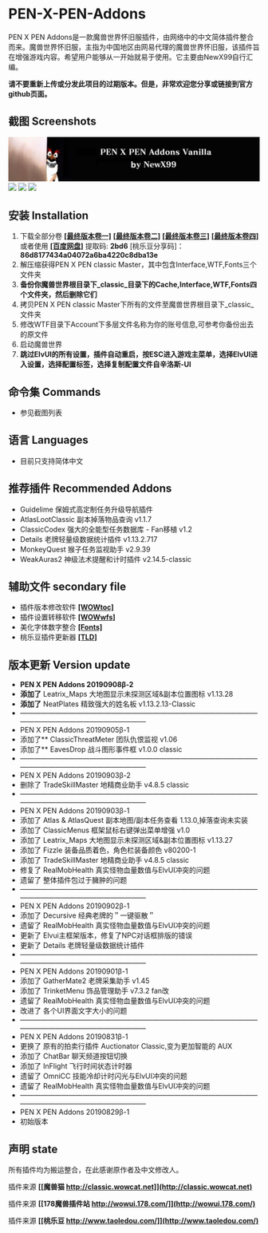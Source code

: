 # PEN-X-PEN-Addons
PEN X PEN Addons是一款魔兽世界怀旧服插件，由网络中的中文简体插件整合而来。魔兽世界怀旧服，主指为中国地区由网易代理的魔兽世界怀旧服，该插件旨在增强游戏内容。希望用户能够从一开始就易于使用。它主要由NewX99自行汇编。

**请不要重新上传或分发此项目的过期版本。但是，非常欢迎您分享或链接到官方github页面。**

## 截图 Screenshots
<img src="https://github.com/NewX99/PEN-X-PEN-Addons/blob/master/image/Screenshots00.jpg">
<img src="https://github.com/NewX99/PEN-X-PEN-Addons/blob/master/image/Screenshots01.jpg">
<img src="https://github.com/NewX99/PEN-X-PEN-Addons/blob/master/image/Addonslist%02.jpg">
<img src="https://github.com/NewX99/PEN-X-PEN-Addons/blob/master/image/Addonslist%20.jpg">


## 安装 Installation
1. 下载全部分卷 **[[最终版本卷一]](https://github.com/NewX99/PEN-X-PEN-Addons/raw/master/master/PEN%20X%20PEN%20classic%20Master.part01.rar)** **[[最终版本卷二]](https://github.com/NewX99/PEN-X-PEN-Addons/raw/master/master/PEN%20X%20PEN%20classic%20Master.part02.rar)** **[[最终版本卷三]](https://github.com/NewX99/PEN-X-PEN-Addons/raw/master/master/PEN%20X%20PEN%20classic%20Master.part03.rar)** **[[最终版本卷四]](https://github.com/NewX99/PEN-X-PEN-Addons/raw/master/master/PEN%20X%20PEN%20classic%20Master.part04.rar)**
或者使用 **[[百度网盘]](https://pan.baidu.com/s/1NrnxhbzJ3vRPFj1WH39Hmg)** 提取码: **2bd6** [桃乐豆分享码]：**86d8177434a04072a6ba4220c8dba13e**
2. 解压缩获得PEN X PEN classic Master，其中包含Interface,WTF,Fonts三个文件夹
3. **备份你魔兽世界根目录下_classic_目录下的Cache,Interface,WTF,Fonts四个文件夹，然后删除它们**
4. 拷贝PEN X PEN classic Master下所有的文件至魔兽世界根目录下_classic_文件夹
5. 修改WTF目录下Account下多层文件名称为你的账号信息,可参考你备份出去的原文件
6. 启动魔兽世界
7. **跳过ElvUI的所有设置，插件自动重启，按ESC进入游戏主菜单，选择ElvUI进入设置，选择配置标签，选择复制配置文件自辛洛斯-UI**

## 命令集 Commands
* 参见截图列表

## 语言 Languages
* 目前只支持简体中文

## 推荐插件 Recommended Addons
* Guidelime 保姆式高定制任务升级导航插件
* AtlasLootClassic 副本掉落物品查询 v1.1.7
* ClassicCodex 强大的全能型任务数据库 - Fan移植 v1.2
* Details  老牌轻量级数据统计插件 v1.13.2.717
* MonkeyQuest 猴子任务监视助手 v2.9.39
* WeakAuras2 神级法术提醒和计时插件 v2.14.5-classic

## 辅助文件 secondary file
* 插件版本修改软件 **[[WOWtoc]](https://github.com/NewX99/PEN-X-PEN-Addons/raw/master/master/WoWToc.exe)**
* 插件设置转移软件 **[[WOWwfs]](https://github.com/NewX99/PEN-X-PEN-Addons/raw/master/master/WOW%E9%85%8D%E7%BD%AE%E5%A4%8D%E5%88%B6-WFS4.9(32).exe)**
* 美化字体数字整合 **[[Fonts]](https://github.com/NewX99/PEN-X-PEN-Addons/raw/master/master/Fonts.7z)**
* 桃乐豆插件更新器 **[[TLD]](https://github.com/NewX99/PEN-X-PEN-Addons/raw/master/master/taoledou-setup-latest.exe)**
## 版本更新 Version update
* **PEN X PEN Addons 20190908β-2**
* **添加了** Leatrix_Maps 大地图显示未探测区域&副本位置图标 v1.13.28
* **添加了** NeatPlates 精致强大的姓名板 v1.13.2.13-Classic
* ————————————————————————————————————————————————————
* PEN X PEN Addons 20190905β-1
* 添加了** ClassicThreatMeter 团队仇恨监视 v1.06
* 添加了** EavesDrop 战斗图形事件框 v1.0.0 classic
* ————————————————————————————————————————————————————
* PEN X PEN Addons 20190903β-2
* 删除了 TradeSkillMaster 地精商业助手 v4.8.5 classic
* ————————————————————————————————————————————————————
* PEN X PEN Addons 20190903β-1
* 添加了 Atlas & AtlasQuest 副本地图/副本任务查看 1.13.0,掉落查询未实装
* 添加了 ClassicMenus 框架鼠标右键弹出菜单增强 v1.0
* 添加了 Leatrix_Maps 大地图显示未探测区域&副本位置图标 v1.13.27
* 添加了 Fizzle 装备品质着色，角色栏装备颜色 v80200-1
* 添加了 TradeSkillMaster 地精商业助手 v4.8.5 classic
* 修复了 RealMobHealth 真实怪物血量数值与ElvUI冲突的问题
* 遗留了 整体插件包过于臃肿的问题 
* ————————————————————————————————————————————————————
* PEN X PEN Addons 20190902β-1
* 添加了 Decursive 经典老牌的＂一键驱散＂
* 遗留了 RealMobHealth 真实怪物血量数值与ElvUI冲突的问题
* 更新了 Elvui主框架版本，修复了NPC对话框排版的错误
* 更新了 Details  老牌轻量级数据统计插件
* ————————————————————————————————————————————————————
* PEN X PEN Addons 20190901β-1
* 添加了 GatherMate2 老牌采集助手 v1.45
* 添加了 TrinketMenu 饰品管理助手 v7.3.2 fan改
* 遗留了 RealMobHealth 真实怪物血量数值与ElvUI冲突的问题
* 改进了 各个UI界面文字大小的问题
* ————————————————————————————————————————————————————
* PEN X PEN Addons 20190831β-1
* 更换了 原有的拍卖行插件 Auctionator Classic,变为更加智能的 AUX
* 添加了 ChatBar 聊天频道按钮切换
* 添加了 InFlight 飞行时间状态计时器
* 遗留了 OmniCC 技能冷却计时闪光与ElvUI冲突的问题
* 遗留了 RealMobHealth 真实怪物血量数值与ElvUI冲突的问题
* ————————————————————————————————————————————————————
* PEN X PEN Addons 20190829β-1
* 初始版本 

## 声明 state
所有插件均为搬运整合，在此感谢原作者及中文修改人。

插件来源 **[[魔兽猫 http://classic.wowcat.net]](http://classic.wowcat.net)**

插件来源 **[[178魔兽插件站 http://wowui.178.com/]](http://wowui.178.com/)**

插件来源 **[[桃乐豆 http://www.taoledou.com/]](http://www.taoledou.com/)**
